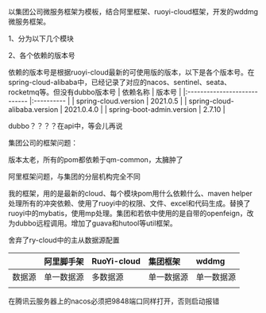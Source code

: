 以集团公司微服务框架为模板，结合阿里框架、ruoyi-cloud框架，开发的wddmg微服务框架。

1、分为以下几个模块


2、各个依赖的版本号

依赖的版本号是根据ruoyi-cloud最新的可使用版的版本，以下是各个版本号。在spring-cloud-alibaba中，已经记录了对应的nacos、sentinel、seata、rocketmq等。但没有dubbo版本号
| 依赖名称                     | 版本号     |
|:---------------------------- |:---------- |
| spring-cloud.version         | 2021.0.5   |
| spring-cloud-alibaba.version | 2021.0.4.0 |
| spring-boot-admin.version    | 2.7.10           |

dubbo？？？？在api中，等会儿再说


集团公司的框架问题：

版本太老，所有的pom都依赖于qm-common，太臃肿了

阿里框架问题，与集团的分层机构完全不同

我的框架，用的是最新的cloud、每个模块pom用什么依赖什么、maven helper处理所有的冲突依赖、使用了ruoyi中的权限、文件、excel和代码生成。替换了ruoyi中的mybatis，使用mp处理。集团和若依中使用的是自带的openfeign，改为dubbo远程调用。增加了guava和hutool等util框架。

舍弃了ry-cloud中的主从数据源配置

|      | 阿里脚手架 | RuoYi-cloud  | 集团框架   | wddmg |
|:-----|:-----|:-----|:-----|:-----|
|   数据源   |  单一数据源 | 多数据源 | 单一数据源 | 单一数据源 |
|      |      |      |      |      |




在腾讯云服务器上的nacos必须把9848端口同样打开，否则启动报错
